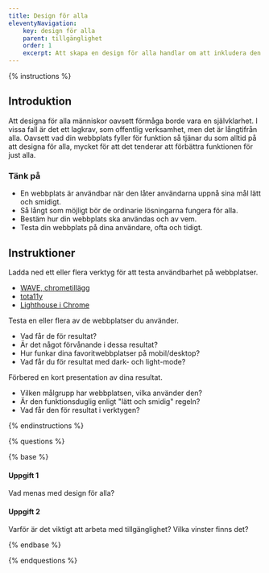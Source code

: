 ```yaml
---
title: Design för alla
eleventyNavigation:
    key: design för alla
    parent: tillgänglighet
    order: 1
    excerpt: Att skapa en design för alla handlar om att inkludera den mångfald som finns. Vi är alla olika.
---
```


{% instructions %}

## Introduktion

Att designa för alla människor oavsett förmåga borde vara en självklarhet. I vissa fall är det ett lagkrav, som offentlig verksamhet, men det är långtifrån alla. Oavsett vad din webbplats fyller för funktion så tjänar du som alltid på att designa för alla, mycket för att det tenderar att förbättra funktionen för just alla.

### Tänk på

-   En webbplats är användbar när den låter användarna uppnå sina mål lätt och smidigt.
-   Så långt som möjligt bör de ordinarie lösningarna fungera för alla.
-   Bestäm hur din webbplats ska användas och av vem.
-   Testa din webbplats på dina användare, ofta och tidigt.

## Instruktioner

Ladda ned ett eller flera verktyg för att testa användbarhet på webbplatser.

-   [WAVE, chrometillägg](https://chrome.google.com/webstore/detail/wave-evaluation-tool/jbbplnpkjmmeebjpijfedlgcdilocofh)
-   [tota11y](https://khan.github.io/tota11y/)
-   [Lighthouse i Chrome](https://developers.google.com/web/tools/lighthouse)

Testa en eller flera av de webbplatser du använder.

-   Vad får de för resultat?
-   Är det något förvånande i dessa resultat?
-   Hur funkar dina favoritwebbplatser på mobil/desktop?
-   Vad får du för resultat med dark- och light-mode?

Förbered en kort presentation av dina resultat.

-   Vilken målgrupp har webbplatsen, vilka använder den?
-   Är den funktionsduglig enligt "lätt och smidig" regeln?
-   Vad får den för resultat i verktygen?

{% endinstructions %}

{% questions %}

{% base %}

#### Uppgift 1

Vad menas med design för alla?

#### Uppgift 2

Varför är det viktigt att arbeta med tillgänglighet? Vilka vinster finns det?

{% endbase %}

{% endquestions %}
